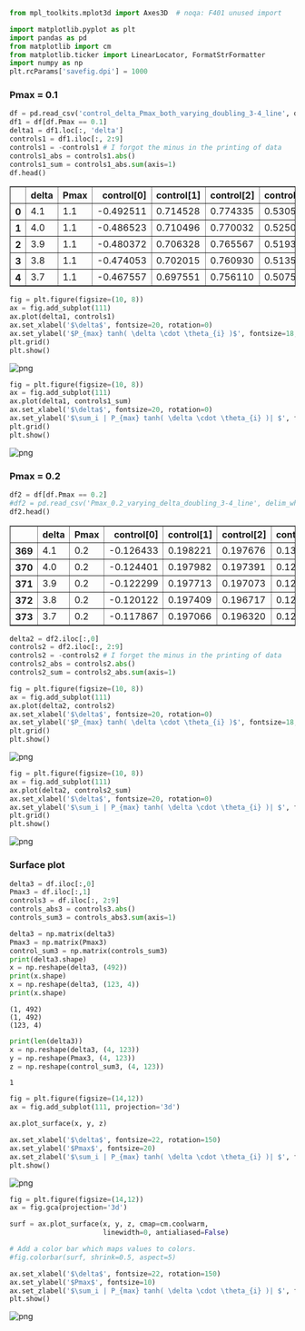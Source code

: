 

```python
from mpl_toolkits.mplot3d import Axes3D  # noqa: F401 unused import

import matplotlib.pyplot as plt
import pandas as pd
from matplotlib import cm
from matplotlib.ticker import LinearLocator, FormatStrFormatter
import numpy as np
plt.rcParams['savefig.dpi'] = 1000
```

### Pmax = 0.1


```python
df = pd.read_csv('control_delta_Pmax_both_varying_doubling_3-4_line', delim_whitespace = True)
df1 = df[df.Pmax == 0.1]
delta1 = df1.loc[:, 'delta']
controls1 = df1.iloc[:, 2:9]
controls1 = -controls1 # I forgot the minus in the printing of data
controls1_abs = controls1.abs()
controls1_sum = controls1_abs.sum(axis=1)
df.head()
```




<div>
<style scoped>
    .dataframe tbody tr th:only-of-type {
        vertical-align: middle;
    }

    .dataframe tbody tr th {
        vertical-align: top;
    }

    .dataframe thead th {
        text-align: right;
    }
</style>
<table border="1" class="dataframe">
  <thead>
    <tr style="text-align: right;">
      <th></th>
      <th>delta</th>
      <th>Pmax</th>
      <th>control[0]</th>
      <th>control[1]</th>
      <th>control[2]</th>
      <th>control[3]</th>
      <th>control[4]</th>
      <th>control[5]</th>
      <th>control[6]</th>
      <th>control[7]</th>
    </tr>
  </thead>
  <tbody>
    <tr>
      <th>0</th>
      <td>4.1</td>
      <td>1.1</td>
      <td>-0.492511</td>
      <td>0.714528</td>
      <td>0.774335</td>
      <td>0.530559</td>
      <td>-0.717260</td>
      <td>-0.806918</td>
      <td>0.714528</td>
      <td>-0.717260</td>
    </tr>
    <tr>
      <th>1</th>
      <td>4.0</td>
      <td>1.1</td>
      <td>-0.486523</td>
      <td>0.710496</td>
      <td>0.770032</td>
      <td>0.525033</td>
      <td>-0.713260</td>
      <td>-0.803013</td>
      <td>0.710496</td>
      <td>-0.713260</td>
    </tr>
    <tr>
      <th>2</th>
      <td>3.9</td>
      <td>1.1</td>
      <td>-0.480372</td>
      <td>0.706328</td>
      <td>0.765567</td>
      <td>0.519354</td>
      <td>-0.709125</td>
      <td>-0.798954</td>
      <td>0.706328</td>
      <td>-0.709125</td>
    </tr>
    <tr>
      <th>3</th>
      <td>3.8</td>
      <td>1.1</td>
      <td>-0.474053</td>
      <td>0.702015</td>
      <td>0.760930</td>
      <td>0.513515</td>
      <td>-0.704845</td>
      <td>-0.794733</td>
      <td>0.702015</td>
      <td>-0.704845</td>
    </tr>
    <tr>
      <th>4</th>
      <td>3.7</td>
      <td>1.1</td>
      <td>-0.467557</td>
      <td>0.697551</td>
      <td>0.756110</td>
      <td>0.507509</td>
      <td>-0.700414</td>
      <td>-0.790337</td>
      <td>0.697551</td>
      <td>-0.700414</td>
    </tr>
  </tbody>
</table>
</div>




```python
fig = plt.figure(figsize=(10, 8))
ax = fig.add_subplot(111)
ax.plot(delta1, controls1)
ax.set_xlabel('$\delta$', fontsize=20, rotation=0)
ax.set_ylabel('$P_{max} tanh( \delta \cdot \theta_{i} )$', fontsize=18, rotation=90)
plt.grid()
plt.show()
```


![png](output_3_0.png)



```python
fig = plt.figure(figsize=(10, 8))
ax = fig.add_subplot(111)
ax.plot(delta1, controls1_sum)
ax.set_xlabel('$\delta$', fontsize=20, rotation=0)
ax.set_ylabel('$\sum_i | P_{max} tanh( \delta \cdot \theta_{i} )| $', fontsize=18, rotation=90)
plt.grid()
plt.show()
```


![png](output_4_0.png)


### Pmax = 0.2


```python
df2 = df[df.Pmax == 0.2]
#df2 = pd.read_csv('Pmax_0.2_varying_delta_doubling_3-4_line', delim_whitespace = True)
df2.head()
```




<div>
<style scoped>
    .dataframe tbody tr th:only-of-type {
        vertical-align: middle;
    }

    .dataframe tbody tr th {
        vertical-align: top;
    }

    .dataframe thead th {
        text-align: right;
    }
</style>
<table border="1" class="dataframe">
  <thead>
    <tr style="text-align: right;">
      <th></th>
      <th>delta</th>
      <th>Pmax</th>
      <th>control[0]</th>
      <th>control[1]</th>
      <th>control[2]</th>
      <th>control[3]</th>
      <th>control[4]</th>
      <th>control[5]</th>
      <th>control[6]</th>
      <th>control[7]</th>
    </tr>
  </thead>
  <tbody>
    <tr>
      <th>369</th>
      <td>4.1</td>
      <td>0.2</td>
      <td>-0.126433</td>
      <td>0.198221</td>
      <td>0.197676</td>
      <td>0.131010</td>
      <td>-0.199494</td>
      <td>-0.199707</td>
      <td>0.198221</td>
      <td>-0.199494</td>
    </tr>
    <tr>
      <th>370</th>
      <td>4.0</td>
      <td>0.2</td>
      <td>-0.124401</td>
      <td>0.197982</td>
      <td>0.197391</td>
      <td>0.129498</td>
      <td>-0.199401</td>
      <td>-0.199650</td>
      <td>0.197982</td>
      <td>-0.199401</td>
    </tr>
    <tr>
      <th>371</th>
      <td>3.9</td>
      <td>0.2</td>
      <td>-0.122299</td>
      <td>0.197713</td>
      <td>0.197073</td>
      <td>0.127964</td>
      <td>-0.199291</td>
      <td>-0.199581</td>
      <td>0.197713</td>
      <td>-0.199291</td>
    </tr>
    <tr>
      <th>372</th>
      <td>3.8</td>
      <td>0.2</td>
      <td>-0.120122</td>
      <td>0.197409</td>
      <td>0.196717</td>
      <td>0.126409</td>
      <td>-0.199161</td>
      <td>-0.199499</td>
      <td>0.197409</td>
      <td>-0.199161</td>
    </tr>
    <tr>
      <th>373</th>
      <td>3.7</td>
      <td>0.2</td>
      <td>-0.117867</td>
      <td>0.197066</td>
      <td>0.196320</td>
      <td>0.124832</td>
      <td>-0.199008</td>
      <td>-0.199400</td>
      <td>0.197066</td>
      <td>-0.199008</td>
    </tr>
  </tbody>
</table>
</div>




```python
delta2 = df2.iloc[:,0]
controls2 = df2.iloc[:, 2:9]
controls2 = -controls2 # I forget the minus in the printing of data
controls2_abs = controls2.abs()
controls2_sum = controls2_abs.sum(axis=1)
```


```python
fig = plt.figure(figsize=(10, 8))
ax = fig.add_subplot(111)
ax.plot(delta2, controls2)
ax.set_xlabel('$\delta$', fontsize=20, rotation=0)
ax.set_ylabel('$P_{max} tanh( \delta \cdot \theta_{i} )$', fontsize=18, rotation=90)
plt.grid()
plt.show()
```


![png](output_8_0.png)



```python
fig = plt.figure(figsize=(10, 8))
ax = fig.add_subplot(111)
ax.plot(delta2, controls2_sum)
ax.set_xlabel('$\delta$', fontsize=20, rotation=0)
ax.set_ylabel('$\sum_i | P_{max} tanh( \delta \cdot \theta_{i} )| $', fontsize=18, rotation=90)
plt.grid()
plt.show()
```


![png](output_9_0.png)


### Surface plot


```python
delta3 = df.iloc[:,0]
Pmax3 = df.iloc[:,1]
controls3 = df.iloc[:, 2:9]
controls_abs3 = controls3.abs()
controls_sum3 = controls_abs3.sum(axis=1)
```


```python
delta3 = np.matrix(delta3)
Pmax3 = np.matrix(Pmax3)
control_sum3 = np.matrix(controls_sum3)
print(delta3.shape)
x = np.reshape(delta3, (492))
print(x.shape)
x = np.reshape(delta3, (123, 4))
print(x.shape)
```

    (1, 492)
    (1, 492)
    (123, 4)



```python
print(len(delta3))
x = np.reshape(delta3, (4, 123))
y = np.reshape(Pmax3, (4, 123))
z = np.reshape(control_sum3, (4, 123))
```

    1



```python
fig = plt.figure(figsize=(14,12))
ax = fig.add_subplot(111, projection='3d')

ax.plot_surface(x, y, z)

ax.set_xlabel('$\delta$', fontsize=22, rotation=150)
ax.set_ylabel('$Pmax$', fontsize=20)
ax.set_zlabel('$\sum_i | P_{max} tanh( \delta \cdot \theta_{i} )| $', fontsize=20, rotation=60)
plt.show()
```


![png](output_14_0.png)



```python
fig = plt.figure(figsize=(14,12))
ax = fig.gca(projection='3d')

surf = ax.plot_surface(x, y, z, cmap=cm.coolwarm,
                       linewidth=0, antialiased=False)

# Add a color bar which maps values to colors.
#fig.colorbar(surf, shrink=0.5, aspect=5)

ax.set_xlabel('$\delta$', fontsize=22, rotation=150)
ax.set_ylabel('$Pmax$', fontsize=10)
ax.set_zlabel('$\sum_i | P_{max} tanh( \delta \cdot \theta_{i} )| $', fontsize=10, rotation=60)
plt.show()
```


![png](output_15_0.png)

